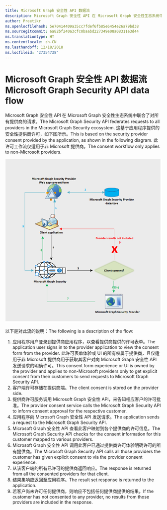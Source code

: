 ```yaml
---
title: Microsoft Graph 安全性 API 数据流
description: Microsoft Graph 安全性 API 在 Microsoft Graph 安全性生态系统中联合了对所有提供商的请求。 这基于应用程序提供的安全性提供商许可，如下图所示。 此许可工作流仅适用于非 Microsoft 提供商。
author: Preetikr
ms.openlocfilehash: 5e70414409a35cc7fdef6fb85e6454e26a79bd38
ms.sourcegitcommit: 6a82bf240a3cfc0baabd227349e08a08311e3d44
ms.translationtype: HT
ms.contentlocale: zh-CN
ms.lasthandoff: 12/18/2018
ms.locfileid: "27354738"
---
```

# <a name="microsoft-graph-security-api-data-flow"></a><span data-ttu-id="53b66-105">Microsoft Graph 安全性 API 数据流</span><span class="sxs-lookup"><span data-stu-id="53b66-105">Microsoft Graph Security API data flow</span></span>

<span data-ttu-id="53b66-106">Microsoft Graph 安全性 API 在 Microsoft Graph 安全性生态系统中联合了对所有提供商的请求。</span><span class="sxs-lookup"><span data-stu-id="53b66-106">The Microsoft Graph Security API federates requests to all providers in the Microsoft Graph Security ecosystem.</span></span> <span data-ttu-id="53b66-107">这基于应用程序提供的安全性提供商许可，如下图所示。</span><span class="sxs-lookup"><span data-stu-id="53b66-107">This is based on the security provider consent provided by the application, as shown in the following diagram.</span></span> <span data-ttu-id="53b66-108">此许可工作流仅适用于非 Microsoft 提供商。</span><span class="sxs-lookup"><span data-stu-id="53b66-108">The consent workflow only applies to non-Microsoft providers.</span></span>

![security_dataflow_1.png](./images/security-dataflow-1.png)

<span data-ttu-id="53b66-110">以下是对此流的说明：</span><span class="sxs-lookup"><span data-stu-id="53b66-110">The following is a description of the flow:</span></span>

1. <span data-ttu-id="53b66-111">应用程序用户登录到提供商应用程序，以查看提供商提供的许可表单。</span><span class="sxs-lookup"><span data-stu-id="53b66-111">The application user signs in to the provider application to view the consent form from the provider.</span></span> <span data-ttu-id="53b66-112">此许可表单体验或 UI 的所有权属于提供商，且仅适用于非 Microsoft 提供商用于获取其客户对向 Microsoft Graph 安全性 API 发送请求的明确许可。</span><span class="sxs-lookup"><span data-stu-id="53b66-112">This consent form experience or UI is owned by the provider and applies to non-Microsoft providers only to get explicit consent from their customers to send requests to Microsoft Graph Security API.</span></span>
2. <span data-ttu-id="53b66-113">客户端许可存储在提供商端。</span><span class="sxs-lookup"><span data-stu-id="53b66-113">The client consent is stored on the provider side.</span></span>
3. <span data-ttu-id="53b66-114">提供商许可服务调用 Microsoft Graph 安全性 API，来告知相应客户的许可批准。</span><span class="sxs-lookup"><span data-stu-id="53b66-114">The provider consent service calls the Microsoft Graph Security API to inform consent approval for the respective customer.</span></span>
4. <span data-ttu-id="53b66-115">应用程序向 Microsoft Graph 安全性 API 发送请求。</span><span class="sxs-lookup"><span data-stu-id="53b66-115">The application sends a request to the Microsoft Graph Security API.</span></span>
5. <span data-ttu-id="53b66-116">Microsoft Graph 安全性 API 查看此客户映射到各个提供商的许可信息。</span><span class="sxs-lookup"><span data-stu-id="53b66-116">The Microsoft Graph Security API checks for the consent information for this customer mapped to various providers.</span></span>
6. <span data-ttu-id="53b66-117">Microsoft Graph 安全性 API 调用此客户已通过提供商许可体验明确许可的所有提供商。</span><span class="sxs-lookup"><span data-stu-id="53b66-117">The Microsoft Graph Security API calls all those providers the customer has given explicit consent to via the provider consent experience.</span></span>
7. <span data-ttu-id="53b66-118">从该客户端的所有已许可的提供商返回响应。</span><span class="sxs-lookup"><span data-stu-id="53b66-118">The response is returned from all the consented providers for that client.</span></span>
8. <span data-ttu-id="53b66-119">结果集响应返回至应用程序。</span><span class="sxs-lookup"><span data-stu-id="53b66-119">The result set response is returned to the application.</span></span>
9. <span data-ttu-id="53b66-120">若客户尚未许可任何提供商，则响应不包括任何提供商提供的结果。</span><span class="sxs-lookup"><span data-stu-id="53b66-120">If the customer has not consented to any provider, no results from those providers are included in the response.</span></span>
